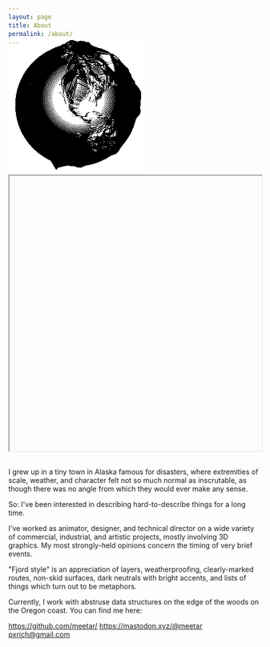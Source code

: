 ```yaml
---
layout: page
title: About
permalink: /about/
---
```


<div id="globecontainer" style="margin-top:-2em;margin-bottom:2em;"><a target="_blank" href="https://github.com/meetar/FSglobe-terrain"><img id="globegif" src="/assets/FSglobe-terrain.gif"></a><iframe id="FSglobe" src="" width="100%" height="550px"></iframe></div>


I grew up in a tiny town in Alaska famous for disasters, where extremities of scale, weather, and character felt not so much normal as inscrutable, as though there was no angle from which they would ever make any sense.

So: I've been interested in describing hard-to-describe things for a long time.

I've worked as animator, designer, and technical director on a wide variety of commercial, industrial, and artistic projects, mostly involving 3D graphics. My most strongly-held opinions concern the timing of very brief events.

"Fjord style" is an appreciation of layers, weatherproofing, clearly-marked routes, non-skid surfaces, dark neutrals with bright accents, and lists of things which turn out to be metaphors.

Currently, I work with abstruse data structures on the edge of the woods on the Oregon coast. You can find me here:

https://github.com/meetar/
https://mastodon.xyz/@meetar
pxrich@gmail.com

<script>
var width = window.innerWidth
|| document.documentElement.clientWidth
|| document.body.clientWidth;
if (width > 700) {
	// wait for page to load
	window.onload = function() {
		// set iframe src
		document.getElementById("FSglobe").src = "https://meetar.github.io/FSglobe-terrain/"
	}
}
</script>